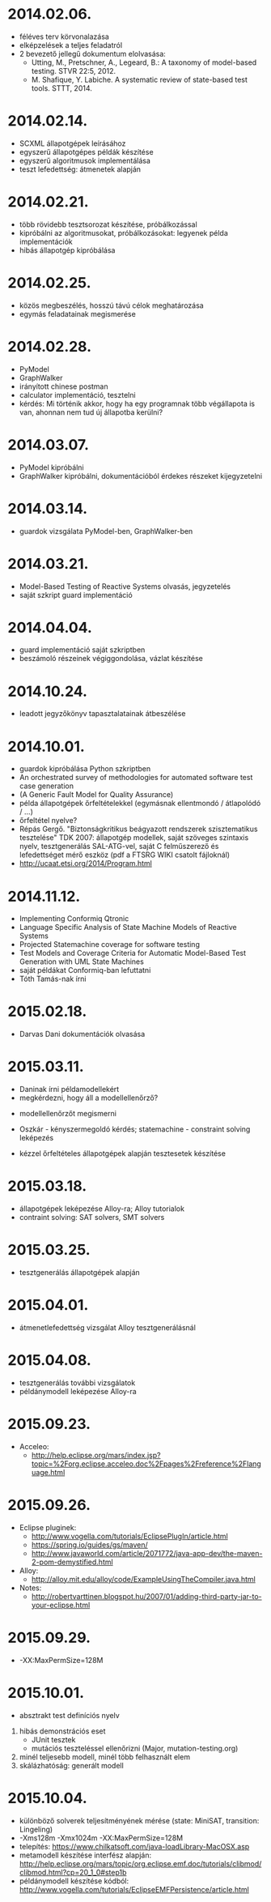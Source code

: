 # 2014.02.06.

* féléves terv körvonalazása
* elképzelések a teljes feladatról
* 2 bevezető jellegű dokumentum elolvasása:
  * Utting, M., Pretschner, A., Legeard, B.: A taxonomy of model-based testing. STVR 22:5, 2012.
  * M. Shafique, Y. Labiche. A systematic review of state-based test tools. STTT, 2014.

# 2014.02.14.

* SCXML állapotgépek leírásához
* egyszerű állapotgépes példák készítése
* egyszerű algoritmusok implementálása
* teszt lefedettség: átmenetek alapján

# 2014.02.21.

* több rövidebb tesztsorozat készítése, próbálkozással
* kipróbálni az algoritmusokat, próbálkozásokat: legyenek példa implementációk
* hibás állapotgép kipróbálása

# 2014.02.25.

* közös megbeszélés, hosszú távú célok meghatározása
* egymás feladatainak megismerése

# 2014.02.28.

* PyModel
* GraphWalker
* irányított chinese postman
* calculator implementáció, tesztelni
* kérdés: Mi történik akkor, hogy ha egy programnak több végállapota is van, ahonnan nem tud új állapotba kerülni?

# 2014.03.07.

* PyModel kipróbálni
* GraphWalker kipróbálni, dokumentációból érdekes részeket kijegyzetelni

# 2014.03.14.

* guardok vizsgálata PyModel-ben, GraphWalker-ben

# 2014.03.21.

* Model-Based Testing of Reactive Systems olvasás, jegyzetelés
* saját szkript guard implementáció

# 2014.04.04.

* guard implementáció saját szkriptben
* beszámoló részeinek végiggondolása, vázlat készítése

# 2014.10.24.

* leadott jegyzőkönyv tapasztalatainak átbeszélése

# 2014.10.01.

* guardok kipróbálása Python szkriptben
* An orchestrated survey of methodologies for automated software test case generation
* (A Generic Fault Model for Quality Assurance)
* példa állapotgépek őrfeltételekkel (egymásnak ellentmondó / átlapolódó / ...)
* őrfeltétel nyelve?
* Répás Gergő. "Biztonságkritikus beágyazott rendszerek szisztematikus tesztelése" TDK 2007: állapotgép modellek, saját szöveges szintaxis nyelv, tesztgenerálás SAL-ATG-vel, saját C felműszerező és lefedettséget mérő eszköz (pdf a FTSRG WIKI csatolt fájloknál)
* http://ucaat.etsi.org/2014/Program.html

# 2014.11.12.

* Implementing Conformiq Qtronic
* Language Specific Analysis of State Machine Models of Reactive Systems
* Projected Statemachine coverage for software testing
* Test Models and Coverage Criteria for Automatic Model-Based Test Generation with UML State Machines
* saját példákat Conformiq-ban lefuttatni
* Tóth Tamás-nak írni

# 2015.02.18.

* Darvas Dani dokumentációk olvasása

# 2015.03.11.

* Daninak írni példamodellekért
* megkérdezni, hogy áll a modellellenőrző?
 + modellellenőrzőt megismerni
 - Oszkár - kényszermegoldó kérdés; statemachine - constraint solving leképezés
* kézzel őrfeltételes állapotgépek alapján tesztesetek készítése

# 2015.03.18.

* állapotgépek leképezése Alloy-ra; Alloy tutorialok
* contraint solving: SAT solvers, SMT solvers

# 2015.03.25.

* tesztgenerálás állapotgépek alapján

# 2015.04.01.

* átmenetlefedettség vizsgálat Alloy tesztgenerálásnál

# 2015.04.08.

* tesztgenerálás további vizsgálatok
* példánymodell leképezése Alloy-ra

# 2015.09.23.

* Acceleo:
  * http://help.eclipse.org/mars/index.jsp?topic=%2Forg.eclipse.acceleo.doc%2Fpages%2Freference%2Flanguage.html

# 2015.09.26.

* Eclipse pluginek:
  * http://www.vogella.com/tutorials/EclipsePlugIn/article.html
  * https://spring.io/guides/gs/maven/
  * http://www.javaworld.com/article/2071772/java-app-dev/the-maven-2-pom-demystified.html
* Alloy:
  * http://alloy.mit.edu/alloy/code/ExampleUsingTheCompiler.java.html
* Notes:
  * http://robertvarttinen.blogspot.hu/2007/01/adding-third-party-jar-to-your-eclipse.html

# 2015.09.29.

*  -XX:MaxPermSize=128M

# 2015.10.01.

* absztrakt test definíciós nyelv
1. hibás demonstrációs eset
	* JUnit tesztek
	* mutációs teszteléssel ellenőrizni (Major, mutation-testing.org)
2. minél teljesebb modell, minél több felhasznált elem
3. skálázhatóság: generált modell

# 2015.10.04.

* különböző solverek teljesítményének mérése (state: MiniSAT, transition: Lingeling)
* -Xms128m -Xmx1024m -XX:MaxPermSize=128M
* telepítés: https://www.chilkatsoft.com/java-loadLibrary-MacOSX.asp
* metamodell készítése interfész alapján: http://help.eclipse.org/mars/topic/org.eclipse.emf.doc/tutorials/clibmod/clibmod.html?cp=20_1_0#step1b
* példánymodell készítése kódból: http://www.vogella.com/tutorials/EclipseEMFPersistence/article.html